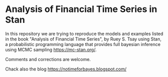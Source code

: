 # Analysis of Financial Time Series in Stan
In this repository we are trying to reproduce the models and examples listed in the book "Analysis of Financial Time Series", by Ruey S. Tsay using Stan, a probabilistic programming language that provides full bayesian inference using MCMC sampling https://mc-stan.org/.

Comments and corrections are welcome.

Chack also the blog https://notimeforbayes.blogspot.com/
